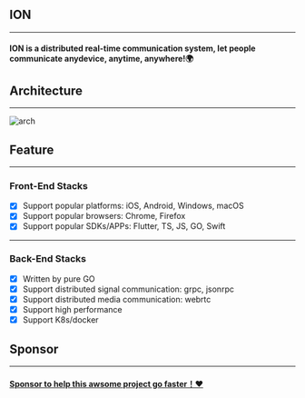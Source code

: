 
## ION
---
#### ION is a distributed real-time communication system, let people communicate anydevice, anytime, anywhere!🌍 


## Architecture
---
![arch](https://github.com/pionion/pionion.github.io.src/raw/master/resources/logo/arch.png)

## Feature
---
### Front-End Stacks
  - [x] Support popular platforms: iOS, Android, Windows, macOS
  - [x] Support popular browsers: Chrome, Firefox
  - [x] Support popular SDKs/APPs: Flutter, TS, JS, GO, Swift

---
### Back-End Stacks
  - [x] Written by pure GO
  - [x] Support distributed signal communication: grpc, jsonrpc
  - [x] Support distributed media communication: webrtc
  - [x] Support high performance
  - [x] Support K8s/docker

## Sponsor
---
#### [Sponsor to help this awsome project go faster！❤️](https://opencollective.com/pion-ion)





